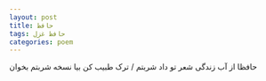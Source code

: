 ```yaml
---
layout: post
title: حافظ
tags: حافظ غزل
categories: poem
---
```


حافظا از آب زندگی شعر تو داد شربتم / ترک طبیب کن بیا نسخه شربتم بخوان
